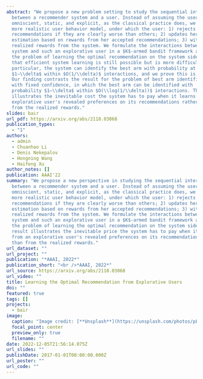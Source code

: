 ```yaml
---
abstract: "We propose a new problem setting to study the sequential interactions
  between a recommender system and a user. Instead of assuming the user is
  omniscient, static, and explicit, as the classical practice does, we sketch a
  more realistic user behavior model, under which the user: 1) rejects
  recommendations if they are clearly worse than others; 2) updates her utility
  estimation based on rewards from her accepted recommendations; 3) withholds
  realized rewards from the system. We formulate the interactions between the
  system and such an explorative user in a $K$-armed bandit framework and study
  the problem of learning the optimal recommendation on the system side. We show
  that efficient system learning is still possible but is more difficult. In
  particular, the system can identify the best arm with probability at least
  $1−\\delta$ within $O(1/\\delta)$ interactions, and we prove this is tight.
  Our finding contrasts the result for the problem of best arm identification
  with fixed confidence, in which the best arm can be identified with
  probability $1−\\delta$ within $O(\\log(1/\\delta))$ interactions. This gap
  illustrates the inevitable cost the system has to pay when it learns from an
  explorative user's revealed preferences on its recommendations rather than
  from the realized rewards."
slides: bair
url_pdf: https://arxiv.org/abs/2110.03068
publication_types:
  - "1"
authors:
  - admin
  - Chuanhao Li
  - Denis Nekepalov
  - Hongning Wang
  - Haifeng Xu
author_notes: []
publication: AAAI'22
summary: "We propose a new perspective in studying the sequential interactions
  between a recommender system and a user. Instead of assuming the user is
  omniscient, static, and explicit, as the classical practice does, we sketch a
  more realistic user behavior model, under which the user: 1) rejects
  recommendations if they are clearly worse than others; 2) updates her utility
  estimation based on rewards from her accepted recommendations; 3) withholds
  realized rewards from the system. We formulate the interactions between the
  system and such an explorative user in a $K$-armed bandit framework and study
  the problem of learning the optimal recommendation on the system side. Our
  result illustrates the inevitable price the system has to pay when it learns
  from an explorative user's revealed preferences on its recommendations rather
  than from the realized rewards."
url_dataset: ""
url_project: ""
publication: "*AAAI, 2022*"
publication_short: "<br />*AAAI, 2022*"
url_source: https://arxiv.org/abs/2110.03068
url_video: ""
title: Learning the Optimal Recommendation from Explorative Users
doi: ""
featured: true
tags: []
projects:
  - bair
image:
  caption: "Image credit: [**Unsplash**](https://unsplash.com/photos/pLCdAaMFLTE)"
  focal_point: center
  preview_only: true
  filename: ""
date: 2022-12-05T21:56:14.075Z
url_slides: ""
publishDate: 2017-01-01T00:00:00.000Z
url_poster: ""
url_code: ""
---
```

